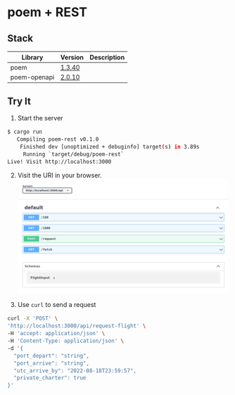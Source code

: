 # poem + REST
## Stack

| Library | Version | Description
| --- | --- | --- |
| poem | [1.3.40](https://crates.io/crates/poem) | 
| poem-openapi | [2.0.10](https://crates.io/crates/poem-openapi) |

## Try It

1. Start the server
```bash
$ cargo run
   Compiling poem-rest v0.1.0
    Finished dev [unoptimized + debuginfo] target(s) in 3.89s
     Running `target/debug/poem-rest`
Live! Visit http://localhost:3000
```

2. Visit the URI in your browser.
![Example Swagger Interface](./example.png)

3. Use `curl` to send a request
```bash
curl -X 'POST' \
'http://localhost:3000/api/request-flight' \
-H 'accept: application/json' \
-H 'Content-Type: application/json' \
-d '{
  "port_depart": "string",
  "port_arrive": "string",
  "utc_arrive_by": "2022-08-18T23:59:57",
  "private_charter": true
}'
```